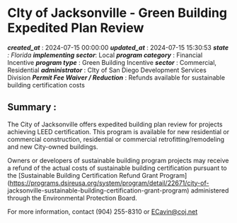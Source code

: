 # CIty of Jacksonville - Green Building Expedited Plan Review 
 ***created_at*** : 2024-07-15 00:00:00 
 ***updated_at*** : 2024-07-15 15:30:53 
 ***state** : Florida 
 **implementing sector***: Local 
 ***program category*** : Financial Incentive 
 ***program type*** : Green Building Incentive 
 ***sector*** : Commercial, Residential 
 ***administrator*** : CIty of San Diego Development Services Division 
 ***Permit Fee Waiver / Reduction*** : Refunds available for sustainable building certification costs

 
 ## Summary : 
 The City of Jacksonville offers expedited building plan review for projects
achieving LEED certification. This program is available for new residential or
commercial construction, residential or commercial retrofitting/remodeling and
new City-owned buildings.

Owners or developers of sustainable building program projects may receive a
refund of the actual costs of sustainable building certification pursuant to
the [Sustainable Building Certification Refund Grant
Program](https://programs.dsireusa.org/system/program/detail/22671/city-of-
jacksonville-sustainable-building-certification-grant-program) administered
through the Environmental Protection Board.

For more information, contact (904) 255-8310 or ECavin@coj.net  

 
 